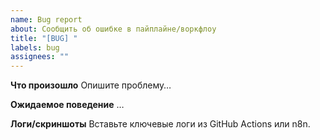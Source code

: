 ```yaml
---
name: Bug report
about: Сообщить об ошибке в пайплайне/воркфлоу
title: "[BUG] "
labels: bug
assignees: ""
---
```


**Что произошло**
Опишите проблему…

**Ожидаемое поведение**
…

**Логи/скриншоты**
Вставьте ключевые логи из GitHub Actions или n8n.
